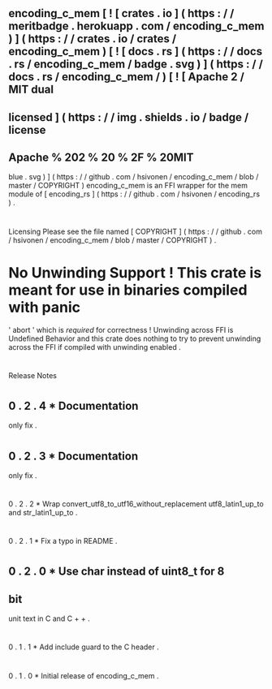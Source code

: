 #
encoding_c_mem
[
!
[
crates
.
io
]
(
https
:
/
/
meritbadge
.
herokuapp
.
com
/
encoding_c_mem
)
]
(
https
:
/
/
crates
.
io
/
crates
/
encoding_c_mem
)
[
!
[
docs
.
rs
]
(
https
:
/
/
docs
.
rs
/
encoding_c_mem
/
badge
.
svg
)
]
(
https
:
/
/
docs
.
rs
/
encoding_c_mem
/
)
[
!
[
Apache
2
/
MIT
dual
-
licensed
]
(
https
:
/
/
img
.
shields
.
io
/
badge
/
license
-
Apache
%
202
%
20
%
2F
%
20MIT
-
blue
.
svg
)
]
(
https
:
/
/
github
.
com
/
hsivonen
/
encoding_c_mem
/
blob
/
master
/
COPYRIGHT
)
encoding_c_mem
is
an
FFI
wrapper
for
the
mem
module
of
[
encoding_rs
]
(
https
:
/
/
github
.
com
/
hsivonen
/
encoding_rs
)
.
#
#
Licensing
Please
see
the
file
named
[
COPYRIGHT
]
(
https
:
/
/
github
.
com
/
hsivonen
/
encoding_c_mem
/
blob
/
master
/
COPYRIGHT
)
.
#
#
No
Unwinding
Support
!
This
crate
is
meant
for
use
in
binaries
compiled
with
panic
=
'
abort
'
which
is
_required_
for
correctness
!
Unwinding
across
FFI
is
Undefined
Behavior
and
this
crate
does
nothing
to
try
to
prevent
unwinding
across
the
FFI
if
compiled
with
unwinding
enabled
.
#
#
Release
Notes
#
#
#
0
.
2
.
4
*
Documentation
-
only
fix
.
#
#
#
0
.
2
.
3
*
Documentation
-
only
fix
.
#
#
#
0
.
2
.
2
*
Wrap
convert_utf8_to_utf16_without_replacement
utf8_latin1_up_to
and
str_latin1_up_to
.
#
#
#
0
.
2
.
1
*
Fix
a
typo
in
README
.
#
#
#
0
.
2
.
0
*
Use
char
instead
of
uint8_t
for
8
-
bit
-
unit
text
in
C
and
C
+
+
.
#
#
#
0
.
1
.
1
*
Add
include
guard
to
the
C
header
.
#
#
#
0
.
1
.
0
*
Initial
release
of
encoding_c_mem
.
